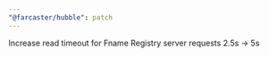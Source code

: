```yaml
---
"@farcaster/hubble": patch
---
```


Increase read timeout for Fname Registry server requests 2.5s → 5s
